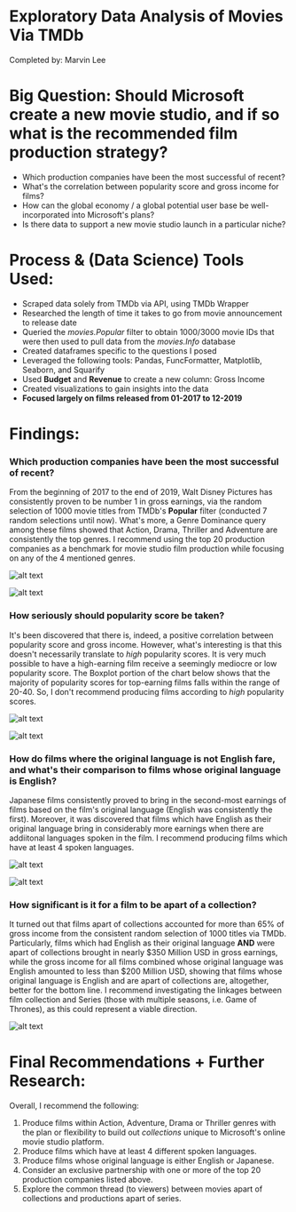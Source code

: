# Exploratory Data Analysis of Movies Via TMDb
Completed by: Marvin Lee


# Big Question: Should Microsoft create a new movie studio, and if so what is the recommended film production strategy?

<ul>
    <li>Which production companies have been the most successful of recent?</li>
    <li>What's the correlation between popularity score and gross income for films?</li>
    <li>How can the global economy / a global potential user base be well-incorporated into Microsoft's plans?</li>
    <li>Is there data to support a new movie studio launch in a particular niche?</li>
</ul>


# Process & (Data Science) Tools Used:

<ul>
    <li>Scraped data solely from TMDb via API, using TMDb Wrapper</li>
    <li>Researched the length of time it takes to go from movie announcement to release date</li>
    <li>Queried the <i>movies.Popular</i> filter to obtain 1000/3000 movie IDs that were then used to pull data from the <i>movies.Info</i> database</li>
    <li>Created dataframes specific to the questions I posed</li>
    <li>Leveraged the following tools: Pandas, FuncFormatter, Matplotlib, Seaborn, and Squarify</li>
    <li>Used <b>Budget</b> and <b>Revenue</b> to create a new column: Gross Income</li>
    <li>Created visualizations to gain insights into the data</li>
    <li><b>Focused largely on films released from 01-2017 to 12-2019</b></li>
</ul>


# Findings:


### Which production companies have been the most successful of recent?

From the beginning of 2017 to the end of 2019, Walt Disney Pictures has consistently proven to be number 1 in gross earnings, via the random selection of 1000 movie titles from TMDb's <b>Popular</b> filter (conducted 7 random selections until now). What's more, a Genre Dominance query among these films showed that Action, Drama, Thriller and Adventure are consistently the top genres. I recommend using the top 20 production companies as a benchmark for movie studio film production while focusing on any of the 4 mentioned genres.

![alt text](https://github.com/emel333/moovee_insights/blob/master/production%20companies%20top%2020.png "Top 20 Top-Earning Production Companies")

![alt text](https://github.com/emel333/moovee_insights/blob/master/genre%20dominance%20top%20earners.png "Genre Dominance Among Top 20 Production Companies By Earnings")


### How seriously should popularity score be taken?

It's been discovered that there is, indeed, a positive correlation between popularity score and gross income. However, what's interesting is that this doesn't necessarily translate to <i>high</i> popularity scores. It is very much possible to have a high-earning film receive a seemingly mediocre or low popularity score. The Boxplot portion of the chart below shows that the majority of popularity scores for top-earning films falls within the range of 20-40. So, I don't recommend producing films according to <i>high</i> popularity scores.

![alt text](https://github.com/emel333/moovee_insights/blob/master/popularity%20score%20all%20films%2036%20months.png "Income Popularity Relationship: All Films")

![alt text](https://github.com/emel333/moovee_insights/blob/master/popularity%20score%20boxplot.png "Popularity Score Distribution")


### How do films where the original language is not English fare, and what's their comparison to films whose original language is English?

Japanese films consistently proved to bring in the second-most earnings of films based on the film's original language (English was consistently the first). Moreover, it was discovered that films which have English as their original language bring in considerably more earnings when there are addiitonal languages spoken in the film. I recommend producing films which have at least 4 spoken languages.

![alt text](https://github.com/emel333/moovee_insights/blob/master/gross%20income%20per%20original%20language.png "Gross Income Per Film's Original Language")

![alt text](https://github.com/emel333/moovee_insights/blob/master/number%20of%20languages%20spoken%20gross%20income.png "Gross Income Per Original Language of Films")


### How significant is it for a film to be apart of a collection?

It turned out that films apart of collections accounted for more than 65% of gross income from the consistent random selection of 1000 titles via TMDb. Particularly, films which had English as their original language <b>AND</b> were apart of collections brought in nearly $350 Million USD in gross earnings, while the gross income for all films combined whose original language was English amounted to less than $200 Million USD, showing that films whose original language is English and are apart of collections are, altogether, better for the bottom line. I recommend investigating the linkages between film collection and Series (those with multiple seasons, i.e. Game of Thrones), as this could represent a viable direction.

![alt text](https://github.com/emel333/moovee_insights/blob/master/gross%20income%20per%20language%20films%20apart%20of%20collections.png "Gross Income Per Language: Films Apart of Collections")


# Final Recommendations + Further Research:
Overall, I recommend the following:

<ol>
    <li>Produce films within Action, Adventure, Drama or Thriller genres with the plan or flexibility to build out <i>collections</i> unique to Microsoft's online movie studio platform.</li>
    <li>Produce films which have at least 4 different spoken languages.</li>
    <li>Produce films whose original language is either English or Japanese.</li>
    <li>Consider an exclusive partnership with one or more of the top 20 production companies listed above.</li>
    <li>Explore the common thread (to viewers) between movies apart of collections and productions apart of series.</li>
</ol>